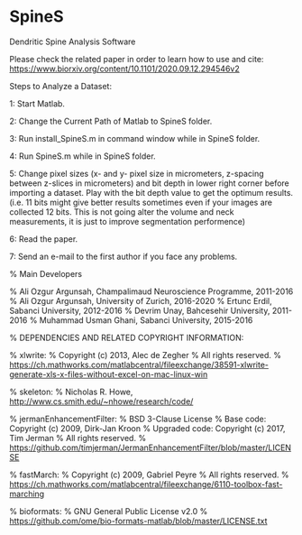 # SpineS
Dendritic Spine Analysis Software

Please check the related paper in order to learn how to use and cite: https://www.biorxiv.org/content/10.1101/2020.09.12.294546v2

Steps to Analyze a Dataset:

1: Start Matlab.

2: Change the Current Path of Matlab to SpineS folder.

3: Run install_SpineS.m in command window while in SpineS folder.

4: Run SpineS.m  while in SpineS folder.

5: Change pixel sizes (x- and y- pixel size in micrometers, z-spacing between z-slices in micrometers) and bit depth in lower right corner before importing a dataset. Play with the bit depth value to get the optimum results. (i.e. 11 bits might give better results sometimes even if your images are collected 12 bits. This is not going alter the volume and neck measurements, it is just to improve segmentation performence)

6: Read the paper. 

7: Send an e-mail to the first author if you face any problems.


% Main Developers

% Ali Ozgur Argunsah, Champalimaud Neuroscience Programme, 2011-2016
% Ali Ozgur Argunsah, University of Zurich, 2016-2020
% Ertunc Erdil, Sabanci University, 2012-2016
% Devrim Unay, Bahcesehir University, 2011-2016
% Muhammad Usman Ghani, Sabanci University, 2015-2016


% DEPENDENCIES AND RELATED COPYRIGHT INFORMATION:

% xlwrite:
% Copyright (c) 2013, Alec de Zegher
% All rights reserved.
% https://ch.mathworks.com/matlabcentral/fileexchange/38591-xlwrite-generate-xls-x-files-without-excel-on-mac-linux-win

% skeleton:
% Nicholas R. Howe, http://www.cs.smith.edu/~nhowe/research/code/

% jermanEnhancementFilter:
% BSD 3-Clause License
% Base code: Copyright (c) 2009, Dirk-Jan Kroon 
% Upgraded code: Copyright (c) 2017, Tim Jerman
% All rights reserved.
% https://github.com/timjerman/JermanEnhancementFilter/blob/master/LICENSE

% fastMarch:
% Copyright (c) 2009, Gabriel Peyre
% All rights reserved.
% https://ch.mathworks.com/matlabcentral/fileexchange/6110-toolbox-fast-marching

% bioformats:
% GNU General Public License v2.0
% https://github.com/ome/bio-formats-matlab/blob/master/LICENSE.txt

